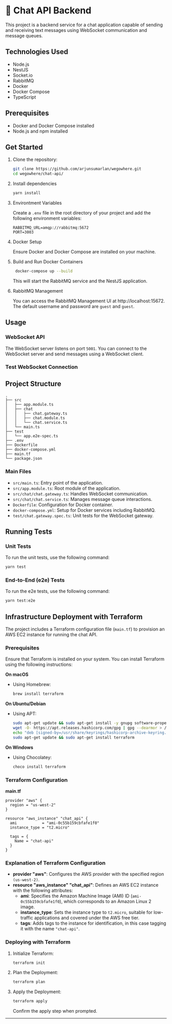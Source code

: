# 💬 Chat API Backend

This project is a backend service for a chat application capable of sending and receiving text messages using WebSocket communication and message queues.

## Technologies Used
-	Node.js
-	NestJS
-	Socket.io
-	RabbitMQ
-	Docker
-	Docker Compose
-	TypeScript

## Prerequisites
-  Docker and Docker Compose installed
-  Node.js and npm installed

## Get Started
1.	Clone the repository:

      ```bash
      git clone https://github.com/arjunsumarlan/wegowhere.git
      cd wegowhere/chat-api/
      ```

2. Install dependencies

   ```bash
   yarn install
   ```

3. Environtment Variables

   Create a `.env` file in the root directory of your project and add the following environment variables:

   ```env
   RABBITMQ_URL=amqp://rabbitmq:5672
   PORT=3003
   ```

4. Docker Setup

   Ensure Docker and Docker Compose are installed on your machine.

5. Build and Run Docker Containers

   ```bash
    docker-compose up --build
   ```

   This will start the RabbitMQ service and the NestJS application.

6. RabbitMQ Management

   You can access the RabbitMQ Management UI at http://localhost:15672. The default username and password are `guest` and `guest`.

## Usage

### WebSocket API

The WebSocket server listens on port `5001`. You can connect to the WebSocket server and send messages using a WebSocket client.

### Test WebSocket Connection

## Project Structure

```
.
├── src
│   ├── app.module.ts
│   ├── chat
│   │   ├── chat.gateway.ts
│   │   ├── chat.module.ts
│   │   └── chat.service.ts
│   └── main.ts
├── test
│   └── app.e2e-spec.ts
├── .env
├── Dockerfile
├── docker-compose.yml
├── main.tf
└── package.json
```

### Main Files
-	`src/main.ts`: Entry point of the application.
-	`src/app.module.ts`: Root module of the application.
-	`src/chat/chat.gateway.ts`: Handles WebSocket communication.
-	`src/chat/chat.service.ts`: Manages message queue interactions.
-	`Dockerfile`: Configuration for Docker container.
-	`docker-compose.yml`: Setup for Docker services including RabbitMQ.
-	`test/chat.gateway.spec.ts`: Unit tests for the WebSocket gateway.

## Running Tests

### Unit Tests

To run the unit tests, use the following command:
```bash
yarn test
```

### End-to-End (e2e) Tests

To run the e2e tests, use the following command:
```bash
yarn test:e2e
```

## Infrastructure Deployment with Terraform

The project includes a Terraform configuration file (`main.tf`) to provision an AWS EC2 instance for running the chat API.

### Prerequisites

Ensure that Terraform is installed on your system. You can install Terraform using the following instructions:

**On macOS**

-	Using Homebrew:

    ```bash
    brew install terraform
    ```

**On Ubuntu/Debian**

-  Using APT:

   ```bash
   sudo apt-get update && sudo apt-get install -y gnupg software-properties-common
   wget -O- https://apt.releases.hashicorp.com/gpg | gpg --dearmor > /usr/share/keyrings/hashicorp-archive-keyring.gpg
   echo "deb [signed-by=/usr/share/keyrings/hashicorp-archive-keyring.gpg] https://apt.releases.hashicorp.com $(lsb_release -cs) main" | sudo tee /etc/apt/sources.list.d/hashicorp.list
   sudo apt-get update && sudo apt-get install terraform
   ```

**On Windows**

- Using Chocolatey:

   ```bash
   choco install terraform
   ```


### Terraform Configuration

**main.tf**

```hcl
provider "aws" {
  region = "us-west-2"
}

resource "aws_instance" "chat_api" {
  ami           = "ami-0c55b159cbfafe1f0"
  instance_type = "t2.micro"

  tags = {
    Name = "chat-api"
  }
}
```

### Explanation of Terraform Configuration

-   **provider "aws"**: Configures the AWS provider with the specified region `(us-west-2)`.
-	**resource "aws_instance" "chat_api"**: Defines an AWS EC2 instance with the following attributes:
    -	**ami**: Specifies the Amazon Machine Image (AMI) ID (`ami-0c55b159cbfafe1f0`), which corresponds to an Amazon Linux 2 image.
    -	**instance_type**: Sets the instance type to `t2.micro`, suitable for low-traffic applications and covered under the AWS free tier.
    -	**tags**: Adds tags to the instance for identification, in this case tagging it with the name `"chat-api"`.

### Deploying with Terraform

1.	Initialize Terraform:
    ```bash
    terraform init
    ```
2.  Plan the Deployment:
    ```bash
    terraform plan
    ```
3.  Apply the Deployment:
    ```bash
    terraform apply
    ```
    Confirm the apply step when prompted.

---
